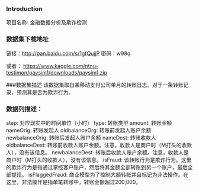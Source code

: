 ### Introduction
项目名称: 金融数据分析及欺诈检测

### 数据集下载地址
链接：http://pan.baidu.com/s/1gfQujjP 密码：w98q

或者：
https://www.kaggle.com/ntnu-testimon/paysim1/downloads/paysim1.zip

###数据集描述
该数据集取自某移动支付公司单月的转账日志。对于一条转账记录，预测其是否为欺诈行为。

### 数据列描述：
step: 对应现实中的时间单位（小时）
type: 转账类型
amount: 转账金额
nameOrig: 转账发起人
oldbalanceOrg: 转账前发起人账户余额
newbalanceOrig: 转账后发起人账户余额
nameDest: 转账收款人
oldbalanceDest: 转账前收款人账户余额。注意，收款人是商户时（M打头的收款人），没有该信息。
newbalanceDest: 转账后收款人账户余额。注意，收款人是商户时（M打头的收款人），没有该信息。
isFraud: 该转账行为是欺诈行为。这里的欺诈行为是指通过掌控客户账户，然后将其金额全部转账到另一个账户，最后全部提现。
isFlaggedFraud: 商业模型为了控制大额转账并且标记为非法操作。在这里，非法操作是指单笔转账中，转账金额超过200,000。